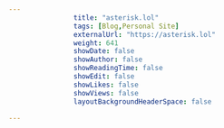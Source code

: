 ```yaml
---
                title: "asterisk.lol"
                tags: [Blog,Personal Site]
                externalUrl: "https://asterisk.lol"
                weight: 641
                showDate: false
                showAuthor: false
                showReadingTime: false
                showEdit: false
                showLikes: false
                showViews: false
                layoutBackgroundHeaderSpace: false
                
---
```


